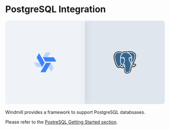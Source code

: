 # PostgreSQL Integration

![Integration between PostgreSQL and Windmill](../assets/integrations/psql-0-header.png 'Connect a PostgreSQL instance with Windmill')

Windmill provides a framework to support PostgreSQL databsases.

Please refer to the [PostreSQL Getting Started section](../getting_started/0_scripts_quickstart/5_sql_quickstart/index.md).